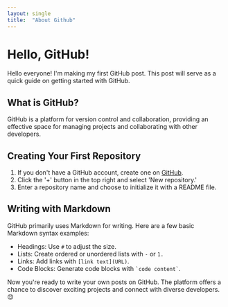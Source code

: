 ```yaml
---
layout: single
title:  "About Github"
---
```


# Hello, GitHub!

Hello everyone! I'm making my first GitHub post. This post will serve as a quick guide on getting started with GitHub.

## What is GitHub?

GitHub is a platform for version control and collaboration, providing an effective space for managing projects and collaborating with other developers.

## Creating Your First Repository

1. If you don't have a GitHub account, create one on [GitHub](https://github.com/).
2. Click the '+' button in the top right and select 'New repository.'
3. Enter a repository name and choose to initialize it with a README file.

## Writing with Markdown

GitHub primarily uses Markdown for writing. Here are a few basic Markdown syntax examples:

- Headings: Use `#` to adjust the size.
- Lists: Create ordered or unordered lists with `-` or `1.`
- Links: Add links with `[link text](URL)`.
- Code Blocks: Generate code blocks with `` `code content` ``.

Now you're ready to write your own posts on GitHub. The platform offers a chance to discover exciting projects and connect with diverse developers. 😊
